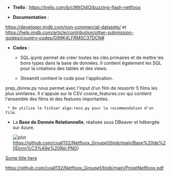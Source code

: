 * **Trello** : 
https://trello.com/b/c96tOI4O/buzzing-flash-netfloox

* **Documentation** : 

https://developer.imdb.com/non-commercial-datasets/
et
https://help.imdb.com/article/contribution/other-submission-guides/country-codes/G99K4LFRMSC37DCN# 

* **Codes** : 
   * SQL.ipynb permet de créer toutes les clés primaires et de mettre les bons types dans la base de données.
Il contient également les SQL pour la créations des tables et des views.

   * Streamlit contient le code pour l'application.

prep_donne.py nous permet avec l'input d'un film de ressortir 5 films les plus similaires. Il s'appuie sur le CSV cosine_features.csv qui contient l'ensemble des films et des features importantes.

     * On utilise le fichier algo-reco.py pour la recommandation d'un film.

* La **Base de Donnée Relationnelle**, réalisée sous DBeaver et hébergée sur Azure. 

  ![plot](https://github.com/coall132/Netfloox_Groupe1/blob/main/Base%20de%20Donn%C3%A9e%20Rel.PNG)https://github.com/coall132/Netfloox_Groupe1/blob/main/Base%20de%20Donn%C3%A9e%20Rel.PNG)

[Some title here](ProjetNetfloox.pdf)

https://github.com/coall132/Netfloox_Groupe1/blob/main/ProjetNetfloox.pdf
  
